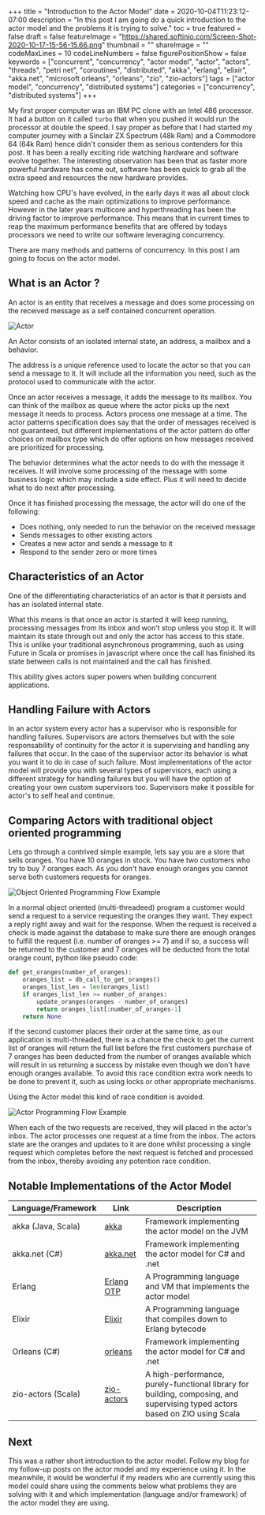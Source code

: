 +++
title = "Introduction to the Actor Model"
date = 2020-10-04T11:23:12-07:00
description = "In this post I am going do a quick introduction to the actor model and the problems it is trying to solve."
toc = true
featured = false
draft = false
featureImage = "https://shared.softinio.com/Screen-Shot-2020-10-17-15-56-15.66.png"
thumbnail = ""
shareImage = ""
codeMaxLines = 10
codeLineNumbers = false
figurePositionShow = false
keywords = ["concurrent", "concurrency", "actor model", "actor", "actors", "threads", "petri net", "coroutines", "distributed", "akka", "erlang", "elixir", "akka.net", "microsoft orleans", "orleans", "zio", "zio-actors"]
tags = ["actor model", "concurrency", "distributed systems"]
categories = ["concurrency", "distributed systems"]
+++

My first proper computer was an IBM PC clone with an Intel 486 processor. It had a button on it called `turbo` that when you pushed it would run the processor at double the speed. I say proper as before that I had started my computer journey with a Sinclair ZX Spectrum (48k Ram) and a Commodore 64 (64k Ram) hence didn't consider them as serious contenders for this post. It has been a really exciting ride watching hardware and software evolve together. The interesting observation has been that as faster more powerful hardware has come out, software has been quick to grab all the extra speed and resources the new hardware provides.

Watching how CPU's have evolved, in the early days it was all about clock speed and cache as the main optimizations to improve performance. However in the later years multicore and hyperthreading has been the driving factor to improve performance. This means that in current times to reap the maximum performance benefits that are offered by todays processors we need to write our software leveraging concurrency.

There are many methods and patterns of concurrency. In this post I am going to focus on the actor model.

## What is an Actor ? ##

An actor is an entity that receives a message and does some processing on the received message as a self contained concurrent operation.

![Actor](/img/actor.png)

An Actor consists of an isolated internal state, an address, a mailbox and a behavior. 

The address is a unique reference used to locate the actor so that you can send a message to it. It will include all the information you need, such as the protocol used to communicate with the actor.

Once an actor receives a message, it adds the message to its mailbox. You can think of the mailbox as queue where the actor picks up the next message it needs to process. Actors process one message at a time. The actor patterns specification does say that the order of messages received is not guaranteed, but different implementations of the actor pattern do offer choices on mailbox type which do offer options on how messages received are prioritized for processing.

The behavior determines what the actor needs to do with the message it receives. It will involve some processing of the message with some business logic which may include a side effect. Plus it will need to decide what to do next after processing.

Once it has finished processing the message, the actor will do one of the following:

- Does nothing, only needed to run the behavior on the received message
- Sends messages to other existing actors
- Creates a new actor and sends a message to it
- Respond to the sender zero or more times

## Characteristics of an Actor ##

One of the differentiating characteristics of an actor is that it persists and has an isolated internal state. 

What this means is that once an actor is started it will keep running, processing messages from its inbox and won't stop unless you stop it. It will maintain its state through out and only the actor has access to this state. This is unlike your traditional asynchronous programming, such as using Future in Scala or promises in javascript where once the call has finished its state between calls is not maintained and the call has finished.

This ability gives actors super powers when building concurrent applications.

## Handling Failure with Actors ##

In an actor system every actor has a supervisor who is responsible for handling failures. Supervisors are actors themselves but with the sole responsability of continuity for the actor it is supervising and handling any failures that occur. In the case of the supervisor actor its behavior is what you want it to do in case of such failure. Most implementations of the actor model will provide you with several types of supervisors, each using a different strategy for handling failures but you will have the option of creating your own custom supervisors too. Supervisors make it possible for actor's to self heal and continue. 

## Comparing Actors with traditional object oriented programming ##

Lets go through a contrived simple example, lets say you are a store that sells oranges. You have 10 oranges in stock. You have two customers who try to buy 7 oranges each. As you don't have enough oranges you cannot serve both customers requests for oranges.

![Object Oriented Programming Flow Example](/img/oop_oranges_example.png)

In a normal object oriented (multi-threadeed) program a customer would send a request to a service requesting the oranges they want. They expect a reply right away and wait for the response. When the request is received a check is made against the database to make sure there are enough oranges to fulfill the request (i.e. number of oranges >= 7) and if so, a success will be returned to the customer and 7 oranges will be deducted from the total orange count, python like pseudo code:

```python
def get_oranges(number_of_oranges):
    oranges_list = db_call_to_get_oranges()
    oranges_list_len = len(oranges_list)
    if oranges_list_len >= number_of_oranges:
        update_oranges(oranges - number_of_oranges)
        return oranges_list[:number_of_oranges-1]
    return None
```

If the second customer places their order at the same time, as our application is multi-threaded, there is a chance the check to get the current list of oranges will return the full list before the first customers purchase of 7 oranges has been deducted from the number of oranges available which will result in us returning a success by mistake even though we don't have enough oranges available. To avoid this race condition extra work needs to be done to prevent it, such as using locks or other appropriate mechanisms.

Using the Actor model this kind of race condition is avoided.

![Actor Programming Flow Example](/img/actor_oranges_example.png)

When each of the two requests are received, they will placed in the actor's inbox. The actor processes one request at a time from the inbox. The actors state are the oranges and updates to it are done whilst processing a single request which completes before the next request is fetched and processed from the inbox, thereby avoiding any potention race condition.

## Notable Implementations of the Actor Model ##

| Language/Framework | Link | Description |
| ------------------ | ---- | ----------- |
| akka (Java, Scala) | [akka](https://akka.io) | Framework implementing the actor model on the JVM |
| akka.net (C#) | [akka.net](https://getakka.net/index.html) | Framework implementing the actor model for C# and .net |
| Erlang | [Erlang OTP](https://www.erlang.org) | A Programming language and VM that implements the actor model |
| Elixir | [Elixir](https://elixir-lang.org) | A Programming language that compiles down to Erlang bytecode |
| Orleans (C#) | [orleans](https://dotnet.github.io/orleans/) | Framework implementing the actor model for C# and .net |
| zio-actors (Scala) | [zio-actors](https://zio.github.io/zio-actors/) | A high-performance, purely-functional library for building, composing, and supervising typed actors based on ZIO using Scala |

## Next ##

This was a rather short introduction to the actor model. Follow my blog for my follow-up posts on the actor model and my experience using it. In the meanwhile, it would be wonderful if my readers who are currently using this model could share using the comments below what problems they are solving with it and which implementation (language and/or framework) of the actor model they are using.

